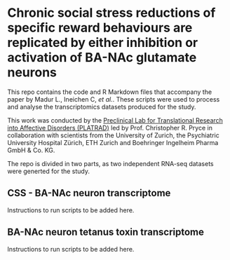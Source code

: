 # Chronic social stress reductions of specific reward behaviours are replicated by either inhibition or activation of BA-NAc glutamate neurons

This repo contains the code and R Markdown files that accompany the paper by Madur L., Ineichen C, *et al.*. These scripts were used to process and analyse the transcriptomics datasets produced for the study.

This work was conducted by the [Preclinical Lab for Translational Research into Affective Disorders (PLATRAD)](https://www.dppp.uzh.ch/en/researchgroups/researchgroups/preclinicallab.html) led by Prof. Christopher R. Pryce in collaboration with scientists from the University of Zurich, the Psychiatric University Hospital Zürich, ETH Zurich and Boehringer Ingelheim Pharma GmbH & Co. KG.

The repo is divided in two parts, as two independent RNA-seq datasets were generted for the study.

## CSS - BA-NAc neuron transcriptome

Instructions to run scripts to be added here.

## BA-NAc neuron tetanus toxin transcriptome

Instructions to run scripts to be added here.